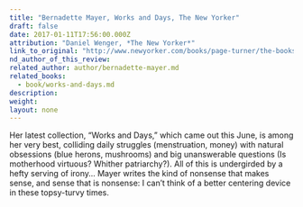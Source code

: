 ```yaml
---
title: "Bernadette Mayer, Works and Days, The New Yorker"
draft: false
date: 2017-01-11T17:56:00.000Z
attribution: "Daniel Wenger, *The New Yorker*"
link_to_original: "http://www.newyorker.com/books/page-turner/the-books-we-loved-in-2016"
nd_author_of_this_review:
related_author: author/bernadette-mayer.md
related_books:
  - book/works-and-days.md
description:
weight:
layout: none
---
```

Her latest collection, “Works and Days,” which came out this June, is among her very best, colliding daily struggles (menstruation, money) with natural obsessions (blue herons, mushrooms) and big unanswerable questions (Is motherhood virtuous? Whither patriarchy?). All of this is undergirded by a hefty serving of irony… Mayer writes the kind of nonsense that makes sense, and sense that is nonsense: I can’t think of a better centering device in these topsy-turvy times.


